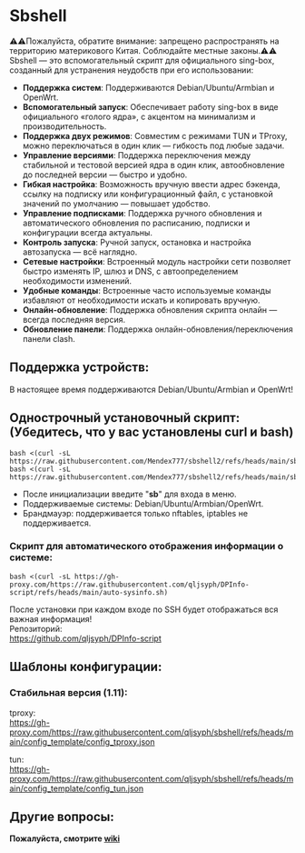 # Sbshell
⚠️⚠️Пожалуйста, обратите внимание: запрещено распространять на территорию материкового Китая. Соблюдайте местные законы.⚠️⚠️  
Sbshell — это вспомогательный скрипт для официального sing-box, созданный для устранения неудобств при его использовании:

- **Поддержка систем**: Поддерживаются Debian/Ubuntu/Armbian и OpenWrt.
- **Вспомогательный запуск**: Обеспечивает работу sing-box в виде официального «голого ядра», с акцентом на минимализм и производительность.
- **Поддержка двух режимов**: Совместим с режимами TUN и TProxy, можно переключаться в один клик — гибкость под любые задачи.
- **Управление версиями**: Поддержка переключения между стабильной и тестовой версией ядра в один клик, автообновление до последней версии — быстро и удобно.
- **Гибкая настройка**: Возможность вручную ввести адрес бэкенда, ссылку на подписку или конфигурационный файл, с установкой значений по умолчанию — повышает удобство.
- **Управление подписками**: Поддержка ручного обновления и автоматического обновления по расписанию, подписки и конфигурации всегда актуальны.
- **Контроль запуска**: Ручной запуск, остановка и настройка автозапуска — всё наглядно.
- **Сетевые настройки**: Встроенный модуль настройки сети позволяет быстро изменять IP, шлюз и DNS, с автоопределением необходимости изменений.
- **Удобные команды**: Встроенные часто используемые команды избавляют от необходимости искать и копировать вручную.
- **Онлайн-обновление**: Поддержка обновления скрипта онлайн — всегда последняя версия.
- **Обновление панели**: Поддержка онлайн-обновления/переключения панели clash.

## Поддержка устройств:

В настоящее время поддерживаются Debian/Ubuntu/Armbian и OpenWrt!

## Однострочный установочный скрипт: (Убедитесь, что у вас установлены curl и bash)

```
bash <(curl -sL https://raw.githubusercontent.com/Mendex777/sbshell2/refs/heads/main/sbshall.sh)
bash <(curl -sL https://raw.githubusercontent.com/Mendex777/sbshell2/refs/heads/main/sbshall_auto_install.sh)
```
- После инициализации введите "**sb**" для входа в меню.
- Поддерживаемые системы: Debian/Ubuntu/Armbian/OpenWrt.  
- Брандмауэр: поддерживается только nftables, iptables не поддерживается.

### Скрипт для автоматического отображения информации о системе:
```
bash <(curl -sL https://gh-proxy.com/https://raw.githubusercontent.com/qljsyph/DPInfo-script/refs/heads/main/auto-sysinfo.sh)
```
  После установки при каждом входе по SSH будет отображаться вся важная информация!  
  Репозиторий:  
  https://github.com/qljsyph/DPInfo-script

## Шаблоны конфигурации:

### Стабильная версия (1.11):  
tproxy:  
https://gh-proxy.com/https://raw.githubusercontent.com/qljsyph/sbshell/refs/heads/main/config_template/config_tproxy.json  

tun:  
https://gh-proxy.com/https://raw.githubusercontent.com/qljsyph/sbshell/refs/heads/main/config_template/config_tun.json  

## Другие вопросы:

**Пожалуйста, смотрите [wiki](https://github.com/qljsyph/sbshell/wiki)**  


